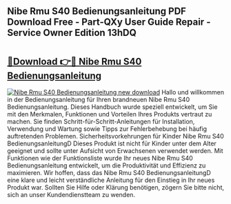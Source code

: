## Nibe Rmu S40 Bedienungsanleitung PDF Download Free - Part-QXy User Guide Repair - Service Owner Edition 13hDQ

# <h2><a href="http://df0wvci.blite.top/?on=Nibe+Rmu+S40+Bedienungsanleitung">🔗Download 👉🔴 Nibe Rmu S40 Bedienungsanleitung</a></h2>

[![Nibe Rmu S40 Bedienungsanleitung new download](https://i.imgur.com/lujVjoI.png)](http://df0wvci.blite.top/?on=Nibe+Rmu+S40+Bedienungsanleitung)
Hallo und willkommen in der Bedienungsanleitung für Ihren brandneuen Nibe Rmu S40 Bedienungsanleitung. Dieses Handbuch wurde speziell entwickelt, um Sie mit den Merkmalen, Funktionen und Vorteilen Ihres Produkts vertraut zu machen. Sie finden Schritt-für-Schritt-Anleitungen für Installation, Verwendung und Wartung sowie Tipps zur Fehlerbehebung bei häufig auftretenden Problemen. Sicherheitsvorkehrungen für Kinder Nibe Rmu S40 BedienungsanleitungD Dieses Produkt ist nicht für Kinder unter dem Alter geeignet und sollte unter Aufsicht von Erwachsenen verwendet werden. Mit Funktionen wie der Funktionsliste wurde Ihr neues Nibe Rmu S40 Bedienungsanleitung entwickelt, um die Produktivität und Effizienz zu maximieren. Wir hoffen, dass das Nibe Rmu S40 BedienungsanleitungD eine klare und leicht verständliche Anleitung für den Einstieg in Ihr neues Produkt war. Sollten Sie Hilfe oder Klärung benötigen, zögern Sie bitte nicht, sich an unser Kundendienstteam zu wenden.
